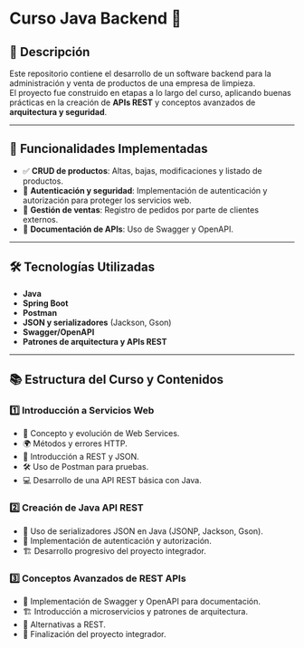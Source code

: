 # Curso Java Backend 🚀

## 📌 Descripción  
Este repositorio contiene el desarrollo de un software backend para la administración y venta de productos de una empresa de limpieza.  
El proyecto fue construido en etapas a lo largo del curso, aplicando buenas prácticas en la creación de **APIs REST** y conceptos avanzados de **arquitectura y seguridad**.  

---

## 🚀 Funcionalidades Implementadas  
- ✅ **CRUD de productos**: Altas, bajas, modificaciones y listado de productos.  
- 🔐 **Autenticación y seguridad**: Implementación de autenticación y autorización para proteger los servicios web.  
- 🛒 **Gestión de ventas**: Registro de pedidos por parte de clientes externos.  
- 📄 **Documentación de APIs**: Uso de Swagger y OpenAPI.  

---

## 🛠️ Tecnologías Utilizadas  
- **Java**  
- **Spring Boot**  
- **Postman**  
- **JSON y serializadores** (Jackson, Gson)  
- **Swagger/OpenAPI**  
- **Patrones de arquitectura y APIs REST**  

---

## 📚 Estructura del Curso y Contenidos  

### 1️⃣ Introducción a Servicios Web  
- 📌 Concepto y evolución de Web Services.  
- 🌍 Métodos y errores HTTP.  
- 📡 Introducción a REST y JSON.  
- 🛠️ Uso de Postman para pruebas.  
- 💻 Desarrollo de una API REST básica con Java.  

### 2️⃣ Creación de Java API REST  
- 🔄 Uso de serializadores JSON en Java (JSONP, Jackson, Gson).  
- 🔐 Implementación de autenticación y autorización.  
- 🏗️ Desarrollo progresivo del proyecto integrador.  

### 3️⃣ Conceptos Avanzados de REST APIs  
- 📄 Implementación de Swagger y OpenAPI para documentación.  
- 🏗️ Introducción a microservicios y patrones de arquitectura.  
- 🔄 Alternativas a REST.  
- 🚀 Finalización del proyecto integrador.  
